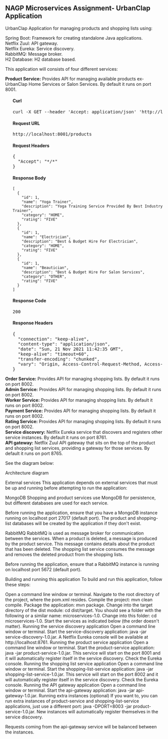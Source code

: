 <h2>NAGP Microservices Assignment- UrbanClap Application</h2>

UrbanClap Application for managing products and shopping lists using:

Spring Boot: Framework for creating standalone Java applications.<br/>
Netflix Zuul: API gateway.<br/>
Netflix Eureka: Service discovery.<br/>
RabbitMQ: Message broker.<br/>
H2 Database: H2 database based.<br/>

This application will consists of four different services:

<b>Product Service:</b> Provides API for managing available products ex- UrbanClap Home Services or Salon Services. By default it runs on port 8001.<br/>

<ul class="endpoints" id="product-controller_endpoint_list" style="">

<td width="50%"><span class="model-signature"><div>    
</div></span></td>
<td class="headers">         
        </form>
        <div class="response" style="">
          <h4 class="curl">Curl</h4>
          <div class="block curl"><pre>curl -X GET --header 'Accept: application/json' 'http://localhost:8001/products'</pre></div>
          <h4 data-sw-translate="">Request URL</h4>
          <div class="block request_url"><pre>http://localhost:8001/products</pre></div>
          <h4 data-sw-translate="">Request Headers</h4>
          <div class="block request_headers"><pre>{<br>  "Accept": "*/*"<br>}</pre></div>
          <h4 data-sw-translate="">Response Body</h4>
          <div class="block response_body hljs json"><pre class="json"><code>[
  {
    "<span class="hljs-attr">id</span>": <span class="hljs-number">1</span>,
    "<span class="hljs-attr">name</span>": <span class="hljs-string">"Yoga Trainer"</span>,
    "<span class="hljs-attr">description</span>": <span class="hljs-string">"Yoga Training Service Provided By Best Industry Trainer"</span>,
    "<span class="hljs-attr">category</span>": <span class="hljs-string">"HOME"</span>,
    "<span class="hljs-attr">rating</span>": <span class="hljs-string">"FIVE"</span>
  },
  {
    "<span class="hljs-attr">id</span>": <span class="hljs-number">1</span>,
    "<span class="hljs-attr">name</span>": <span class="hljs-string">"Electrician"</span>,
    "<span class="hljs-attr">description</span>": <span class="hljs-string">"Best &amp; Budget Hire For Electrician"</span>,
    "<span class="hljs-attr">category</span>": <span class="hljs-string">"HOME"</span>,
    "<span class="hljs-attr">rating</span>": <span class="hljs-string">"FIVE"</span>
  },
  {
    "<span class="hljs-attr">id</span>": <span class="hljs-number">1</span>,
    "<span class="hljs-attr">name</span>": <span class="hljs-string">"Beautician"</span>,
    "<span class="hljs-attr">description</span>": <span class="hljs-string">"Best &amp; Budget Hire For Salon Services"</span>,
    "<span class="hljs-attr">category</span>": <span class="hljs-string">"OTHER"</span>,
    "<span class="hljs-attr">rating</span>": <span class="hljs-string">"FIVE"</span>
  }
]</code></pre></div>
          <h4 data-sw-translate="">Response Code</h4>
          <div class="block response_code"><pre>200</pre></div>
          <h4 data-sw-translate="">Response Headers</h4>
          <div class="block response_headers"><pre>{<br>  "connection": "keep-alive",<br>  "content-type": "application/json",<br>  "date": "Sun, 21 Nov 2021 11:42:35 GMT",<br>  "keep-alive": "timeout=60",<br>  "transfer-encoding": "chunked",<br>  "vary": "Origin, Access-Control-Request-Method, Access-Control-Request-Headers"<br>}</pre></div>
        </div>
      </div>
    </li>
  </ul>
</li></ul>


<b>Order Service:</b> Provides API for managing shopping lists. By default it runs on port 8002.<br/>
<b>Admin Service:</b> Provides API for managing shopping lists. By default it runs on port 8002.<br/>
<b>Worker Service:</b> Provides API for managing shopping lists. By default it runs on port 8002.<br/>
<b>Payment Service:</b> Provides API for managing shopping lists. By default it runs on port 8002.<br/>
<b>Rating Service:</b> Provides API for managing shopping lists. By default it runs on port 8002.<br/>
<b>Service discovery:</b> Netflix Eureka service that discovers and registers other service instances. By default it runs on port 8761.<br/>
<b>API gateway:</b> Netflix Zuul API gateway that sits on the top of the product and shopping list services, providing a gateway for those services. By default it runs on port 8765.</br>

See the diagram below:

Architecture diagram

External services
This application depends on external services that must be up and running before attempting to run the application:

MongoDB
Shopping and product services use MongoDB for persistence, but different databases are used for each service.

Before running the application, ensure that you have a MongoDB instance running on localhost port 27017 (default port). The product and shopping-list databases will be created by the application if they don't exist.

RabbitMQ
RabbitMQ is used as message broker for communication between the services. When a product is deleted, a message is produced by the product service. This message contains details about the product that has been deleted. The shopping list service consumes the message and removes the deleted product from the shopping lists.

Before running the application, ensure that a RabbitMQ instance is running on localhost port 5672 (default port).

Building and running this application
To build and run this application, follow these steps:

Open a command line window or terminal.
Navigate to the root directory of the project, where the pom.xml resides.
Compile the project: mvn clean compile.
Package the application: mvn package.
Change into the target directory of the dist module: cd dist/target.
You should see a folder with the following or a similar name: microservices-1.0. Change into this folder: cd microservices-1.0.
Start the services as indicated below (the order doesn't matter).
Running the service discovery application
Open a command line window or terminal.
Start the service-discovery application: java -jar service-discovery-1.0.jar.
A Netflix Eureka console will be available at http://localhost:8761.
Running the product service application
Open a command line window or terminal.
Start the product-service application: java -jar product-service-1.0.jar.
This service will start on the port 8001 and it will automatically register itself in the service discovery. Check the Eureka console.
Running the shopping list service application
Open a command line window or terminal.
Start the shopping-list-service application: java -jar shopping-list-service-1.0.jar.
This service will start on the port 8002 and it will automatically register itself in the service discovery. Check the Eureka console.
Running the API gateway application
Open a command line window or terminal.
Start the api-gateway application: java -jar api-gateway-1.0.jar.
Running extra instances (optional)
If you want to, you can run extra instances of product-service and shopping-list-service applications, just use a different port: java -DPORT=8003 -jar product-service-1.0.jar. New instances will automatically register themselves in the service discovery.

Requests coming from the api-gateway service will be balanced between the instances.


<!---
RohitKumar89/RohitKumar89 is a ✨ special ✨ repository because its `README.md` (this file) appears on your GitHub profile.
You can click the Preview link to take a look at your changes.
--->
